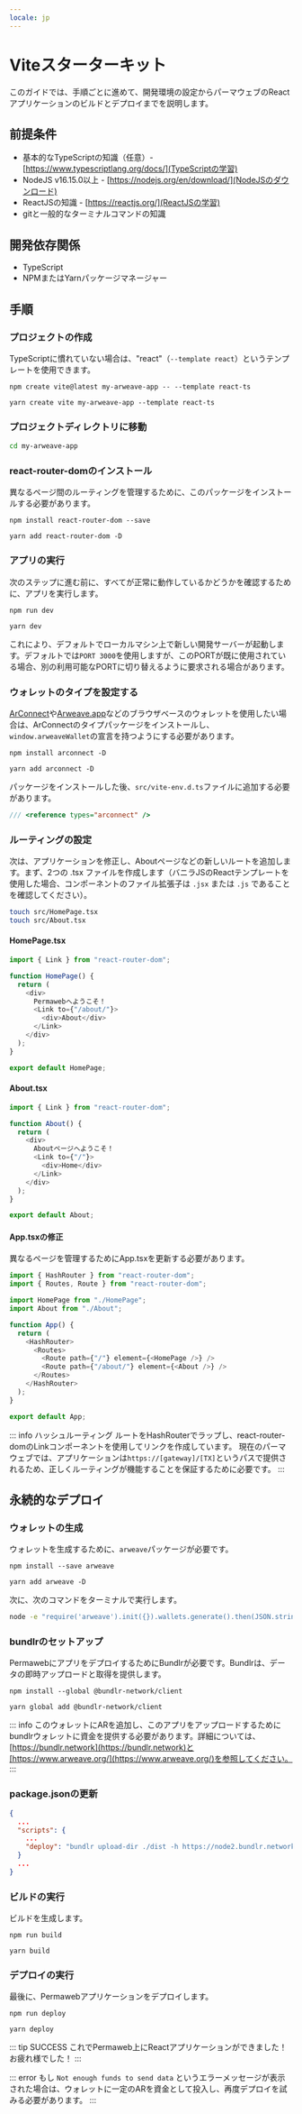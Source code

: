 ```yaml
---
locale: jp
---
```

# Viteスターターキット

このガイドでは、手順ごとに進めて、開発環境の設定からパーマウェブのReactアプリケーションのビルドとデプロイまでを説明します。

## 前提条件

- 基本的なTypeScriptの知識（任意）- [https://www.typescriptlang.org/docs/](TypeScriptの学習)
- NodeJS v16.15.0以上 - [https://nodejs.org/en/download/](NodeJSのダウンロード)
- ReactJSの知識 - [https://reactjs.org/](ReactJSの学習)
- gitと一般的なターミナルコマンドの知識

## 開発依存関係

- TypeScript
- NPMまたはYarnパッケージマネージャー

## 手順

### プロジェクトの作成

TypeScriptに慣れていない場合は、"react"（`--template react`）というテンプレートを使用できます。

<CodeGroup>
  <CodeGroupItem title="NPM">
  
```console:no-line-numbers
npm create vite@latest my-arweave-app -- --template react-ts
```

  </CodeGroupItem>
  <CodeGroupItem title="YARN">
  
```console:no-line-numbers
yarn create vite my-arweave-app --template react-ts
```

  </CodeGroupItem>
</CodeGroup>

### プロジェクトディレクトリに移動

```sh
cd my-arweave-app
```

### react-router-domのインストール

異なるページ間のルーティングを管理するために、このパッケージをインストールする必要があります。

<CodeGroup>
  <CodeGroupItem title="NPM">
  
```console:no-line-numbers
npm install react-router-dom --save
```

  </CodeGroupItem>
  <CodeGroupItem title="YARN">
  
```console:no-line-numbers
yarn add react-router-dom -D
```

  </CodeGroupItem>
</CodeGroup>

### アプリの実行

次のステップに進む前に、すべてが正常に動作しているかどうかを確認するために、アプリを実行します。

<CodeGroup>
<CodeGroupItem title="NPM">

```console:no-line-numbers
npm run dev
```

  </CodeGroupItem>
  <CodeGroupItem title="YARN">
  
```console:no-line-numbers
yarn dev
```

  </CodeGroupItem>
</CodeGroup>

これにより、デフォルトでローカルマシン上で新しい開発サーバーが起動します。デフォルトでは`PORT 3000`を使用しますが、このPORTが既に使用されている場合、別の利用可能なPORTに切り替えるように要求される場合があります。

### ウォレットのタイプを設定する

[ArConnect](https://arconnect.io)や[Arweave.app](https://arweave.app)などのブラウザベースのウォレットを使用したい場合は、ArConnectのタイプパッケージをインストールし、`window.arweaveWallet`の宣言を持つようにする必要があります。

<CodeGroup>
<CodeGroupItem title="NPM">

```console:no-line-numbers
npm install arconnect -D
```

  </CodeGroupItem>
  <CodeGroupItem title="YARN">
  
```console:no-line-numbers
yarn add arconnect -D
```

  </CodeGroupItem>
</CodeGroup>

パッケージをインストールした後、`src/vite-env.d.ts`ファイルに追加する必要があります。

```ts
/// <reference types="arconnect" />
```

### ルーティングの設定

次は、アプリケーションを修正し、Aboutページなどの新しいルートを追加します。まず、2つの .tsx ファイルを作成します（バニラJSのReactテンプレートを使用した場合、コンポーネントのファイル拡張子は `.jsx` または `.js` であることを確認してください）。

```sh
touch src/HomePage.tsx
touch src/About.tsx
```

#### HomePage.tsx

```ts
import { Link } from "react-router-dom";

function HomePage() {
  return (
    <div>
      Permawebへようこそ！
      <Link to={"/about/"}>
        <div>About</div>
      </Link>
    </div>
  );
}

export default HomePage;
```

#### About.tsx

```ts
import { Link } from "react-router-dom";

function About() {
  return (
    <div>
      Aboutページへようこそ！
      <Link to={"/"}>
        <div>Home</div>
      </Link>
    </div>
  );
}

export default About;
```

#### App.tsxの修正

異なるページを管理するためにApp.tsxを更新する必要があります。

```ts
import { HashRouter } from "react-router-dom";
import { Routes, Route } from "react-router-dom";

import HomePage from "./HomePage";
import About from "./About";

function App() {
  return (
    <HashRouter>
      <Routes>
        <Route path={"/"} element={<HomePage />} />
        <Route path={"/about/"} element={<About />} />
      </Routes>
    </HashRouter>
  );
}

export default App;
```

::: info ハッシュルーティング
ルートをHashRouterでラップし、react-router-domのLinkコンポーネントを使用してリンクを作成しています。
現在のパーマウェブでは、アプリケーションは`https://[gateway]/[TX]`というパスで提供されるため、正しくルーティングが機能することを保証するために必要です。
:::

## 永続的なデプロイ

### ウォレットの生成

ウォレットを生成するために、`arweave`パッケージが必要です。

<CodeGroup>
<CodeGroupItem title="NPM">

```console:no-line-numbers
npm install --save arweave
```

  </CodeGroupItem>
  <CodeGroupItem title="YARN">
  
```console:no-line-numbers
yarn add arweave -D
```

  </CodeGroupItem>
</CodeGroup>

次に、次のコマンドをターミナルで実行します。

```sh
node -e "require('arweave').init({}).wallets.generate().then(JSON.stringify).then(console.log.bind(console))" > wallet.json
```

### bundlrのセットアップ

PermawebにアプリをデプロイするためにBundlrが必要です。Bundlrは、データの即時アップロードと取得を提供します。

<CodeGroup>
  <CodeGroupItem title="NPM">
  
```console:no-line-numbers
npm install --global @bundlr-network/client
```

  </CodeGroupItem>
  <CodeGroupItem title="YARN">
  
```console:no-line-numbers
yarn global add @bundlr-network/client
```

  </CodeGroupItem>
</CodeGroup>

::: info
このウォレットにARを追加し、このアプリをアップロードするためにbundlrウォレットに資金を提供する必要があります。詳細については、[https://bundlr.network](https://bundlr.network)と[https://www.arweave.org/](https://www.arweave.org/)を参照してください。
:::

### package.jsonの更新

```json
{
  ...
  "scripts": {
    ...
    "deploy": "bundlr upload-dir ./dist -h https://node2.bundlr.network --wallet ./wallet.json -c arweave --index-file index.html --no-confirmation"
  }
  ...
}
```

### ビルドの実行

ビルドを生成します。

<CodeGroup>
  <CodeGroupItem title="NPM">
  
```console:no-line-numbers
npm run build
```

  </CodeGroupItem>
  <CodeGroupItem title="YARN">
  
```console:no-line-numbers
yarn build
```

  </CodeGroupItem>
</CodeGroup>

### デプロイの実行

最後に、Permawebアプリケーションをデプロイします。

<CodeGroup>
  <CodeGroupItem title="NPM">
  
```console:no-line-numbers
npm run deploy
```

  </CodeGroupItem>
  <CodeGroupItem title="YARN">
  
```console:no-line-numbers
yarn deploy
```

  </CodeGroupItem>
</CodeGroup>

::: tip SUCCESS
これでPermaweb上にReactアプリケーションができました！お疲れ様でした！
:::

::: error
もし `Not enough funds to send data` というエラーメッセージが表示された場合は、ウォレットに一定のARを資金として投入し、再度デプロイを試みる必要があります。
:::